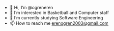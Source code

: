 - 👋 Hi, I’m @ogreneren
- 👀 I’m interested in Basketball and Computer staff
- 🌱 I’m currently studying Software Engineering
- 📫 How to reach me erenogren2003@gmail.com
